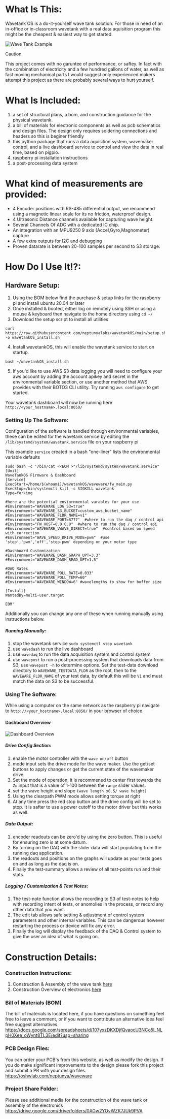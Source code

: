 # What Is This:
Wavetank OS is a do-it-yourself wave tank solution. For those in need of an in-office or in-classroom wavetank with a real data aquisition program this might be the cheapest & easiest way to get started.

![Wave Tank Example](media/waves_test.gif)

> [!CAUTION]
> This project comes with no garuntee of performance, or saftey. In fact with the combination of electricity and a few hundred gallons of water, as well as fast moving mechanical parts I would suggest only experienced makers attempt this project as there are probably several ways to hurt yourself.


# What Is Included:
1. a set of structural plans, a bom, and construction guidance for the physical wavetank.
2. a bill of materials for electronic components as well as pcb schematics and design files. The design only requires soldering connections and headers so this is beginer friendly
3. this python package that runs a data aquisition system, wavemaker control, and a live dashboard service to control and view the data in real time, based on pigpio.
4. raspberry pi installation instructions
5. a post-processing data system

#  What kind of measurements are provided:
- 4 Encoder positions with RS-485 differential output, we recommend using a magnetic linear scale for its no friction, waterproof design.
- 4 Ultrasonic Distance channels available for capturing wave height.
- Several Channels Of ADC with a dedicated IC chip.
- An integration with an MPU9250 9 axis (Accel,Gyro,Magnometer) capture
- A few extra outputs for I2C and debugging
- Proven datarate is between 20-100 samples per second to S3 storage.

# How Do I Use It!?:

## Hardware Setup:
1. Using the BOM below find the purchase & setup links for the raspberry pi and install ubuntu 20.04 or later
2. Once installed & booted, either log on remotely using SSH or using a mouse & keyboard then navigate to the home directory using `cd ~/`
3. Download the setup script to install all utilities 
```
curl https://raw.githubusercontent.com/neptunyalabs/wavetankOS/main/setup.sh -o wavetankOS_install.sh
```

4. Install wavetankOS, this will enable the wavetank service to start on startup. 
```
bash ~/wavetankOS_install.sh
```
5. If you'd like to use AWS S3 data logging you will need to configure your aws account by adding the account apikey and secret in the environmental variable section, or use another method that AWS provides with their BOTO3 CLI utility. Try running `aws configure` to get started.

Your wavetank dashboard will now be running here `http://<your_hostname>.local:8050/`

### Setting Up The Software:
Configuration of the software is handled through environmental variables, these can be edited for the wavetank service by editing the `/lib/systemd/system/wavetank.service` file on your raspberry pi

This example `service` created in a bash "one-liner" lists the environmental variable defaults
```
sudo bash -c '/bin/cat <<EOM >"/lib/systemd/system/wavetank.service"
[Unit]
WaveTankOS Firmware & Dashboard
[Service]
ExecStart=/home/$(whoami)/wavetankOS/waveware/fw_main.py
ExecStop=/bin/systemctl kill -s SIGKILL wavetank
Type=forking

#here are the potential enviornmental varables for your use
#Environment="WAVEWARE_LOG_S3=true"
#Environment="WAVEWARE_S3_BUCKET=custom_aws_bucket_name" 
#Environment="WAVEWARE_FLDR_NAME=v1" 
#Environment="WAVEWARE_PORT=8777"  #where to run the daq / control api
#Environment="FW_HOST=0.0.0.0"  #where to run the daq / control api
#Environment="WAVEWARE_VWAVE_DIRECT=true"  #control based on speed with correction
#Environment="WAVE_SPEED_DRIVE_MODE=pwm"  #use 'step','pwm','off','step-pwm' depending on your motor type

#Dashboard Customization
#Environment="WAVEWARE_DASH_GRAPH_UPT=3.3"
#Environment="WAVEWARE_DASH_READ_UPT=1.5"

#DAQ Rates
#Environment="WAVEWARE_POLL_RATE=0.033"
#Environment="WAVEWARE_POLL_TEMP=60"
#Environment="WAVEWARE_WINDOW=6" #wavelengths to show for buffer size

[Install]
WantedBy=multi-user.target

EOM'
```

Additionally you can change any one of these when running manually using instructions below.

##### Running Manually:
1. stop the wavetank service `sudo systemctl stop wavetank`
2. use `wavedash` to run the live dashboard
3. use `wavedaq` to run the data acquisition system and control system
4. use `wavepost` to run a post-processing system that downloads data from S3, use `wavepost -h` to determine options. Set the test-data download directory to `WAVEWARE_TESTDATA_FLDR` as the root, then to the `WAVEWARE_FLDR_NAME` of your test data, by default this will be `V1` and must match the data on S3 to be successful. 


### Using The Software:
While using a computer on the same network as the raspberry pi navigate to `http://<your_hostname>.local:8050/` in your browser of choice.

#### Dashboard Overview
![Dashboard Overview](media/dashboard.png)

##### Drive Config Section:
1. enable the motor controller with the `wave on/off` button
2. mode input sets the drive mode for the wave maker. Use the get/set buttons to apply changes or get the current state of the wavemaker drive.
3. Set the mode of operation, it is recommened to center first towards the `Zo` input that is a value of 1-100 between the `range` slider values.
4. set the wave height and slope `(wave length x0.5/ wave height)`
5. Using the clearpath PWM mode allows setting torque at right
6. At any time press the red stop button and the drive config will be set to stop. It is safter to use a power cutoff to the motor driver but this works as well.

##### Data Output:
1. encoder readouts can be zero'd by using the zero button. This is useful for ensuring zero is at some datum.
2. By turning on the DAQ with the slider data will start populating from the running daq application.
3. the readouts and positions on the graphs will update as your tests goes on and as long as the daq is on.
4. Finally the test-summary allows a review of all test-points run and their stats.

##### Logging / Customization & Test Notes:
1. The test-note function allows the recording to S3 of test-notes to help with recording intent of tests, or anomolies in the process, or record any other data that you want.
2. The edit tab allows safe setting & adjustment of control system parameters and other internal variables. This can be dangerous however restarting the process or device will fix any error.
3. Finally the log will display the feedback of the DAQ & Control system to give the user an idea of what is going on.


# Construction Details:

### Construction Instructions:
1. Construction & Assembly of the wave tank [here](CONSTRUCTION.md)
2. Construction Overview of electronics [here](ELECTRONICS.md)

### Bill of Materials (BOM)
The bill of materials is located here, if you have questions on something feel free to leave a comment, or if you want to contribute an alternative idea feel free suggest alternatives.
https://docs.google.com/spreadsheets/d/107yxzDKXDjfQvaocU3NCo5I_NLpH0Xee_oWynt8TL3E/edit?usp=sharing

### PCB Design Files:
You can order your PCB's from this website, as well as modify the design. If you do make significant improvements to the design please fork this project and submit a PR with your design files.
https://oshwlab.com/neptunya/waveware


### Project Share Folder:
Please see additional media for the construction of the wave tank or assembly of the electronics
https://drive.google.com/drive/folders/0AGw2YOvWZK7JUk9PVA